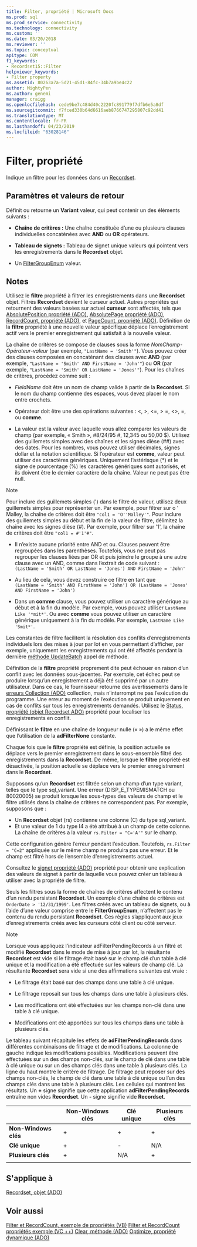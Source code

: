 ```yaml
---
title: Filter, propriété | Microsoft Docs
ms.prod: sql
ms.prod_service: connectivity
ms.technology: connectivity
ms.custom: ''
ms.date: 03/20/2018
ms.reviewer: ''
ms.topic: conceptual
apitype: COM
f1_keywords:
- Recordset15::Filter
helpviewer_keywords:
- Filter property
ms.assetid: 80263a7a-5d21-45d1-84fc-34b7a9be4c22
author: MightyPen
ms.author: genemi
manager: craigg
ms.openlocfilehash: cede9be7c484d40c2220fc891779f7dfb6e5a8df
ms.sourcegitcommit: f7fced330b64d6616aeb8766747295807c92dd41
ms.translationtype: MT
ms.contentlocale: fr-FR
ms.lasthandoff: 04/23/2019
ms.locfileid: "63028146"
---
```

# <a name="filter-property"></a>Filter, propriété
Indique un filtre pour les données dans un [Recordset](../../../ado/reference/ado-api/recordset-object-ado.md).  
  
## <a name="settings-and-return-values"></a>Paramètres et valeurs de retour

Définit ou retourne un **Variant** valeur, qui peut contenir un des éléments suivants :  
  
-   **Chaîne de critères :** Une chaîne constituée d’une ou plusieurs clauses individuelles concaténées avec **AND** ou **OR** opérateurs.  
  
-   **Tableau de signets :** Tableau de signet unique valeurs qui pointent vers les enregistrements dans le **Recordset** objet.  
  
-   Un [FilterGroupEnum](../../../ado/reference/ado-api/filtergroupenum.md) valeur.  
  
## <a name="remarks"></a>Notes

Utilisez le **filtre** propriété à filtrer les enregistrements dans une **Recordset** objet. Filtrés **Recordset** devient le curseur actuel. Autres propriétés qui retournent des valeurs basées sur actuel **curseur** sont affectés, tels que [AbsolutePosition propriété (ADO)](../../../ado/reference/ado-api/absoluteposition-property-ado.md), [AbsolutePage propriété (ADO)](../../../ado/reference/ado-api/absolutepage-property-ado.md), [ RecordCount, propriété (ADO)](../../../ado/reference/ado-api/recordcount-property-ado.md), et [PageCount, propriété (ADO)](../../../ado/reference/ado-api/pagecount-property-ado.md). Définition de la **filtre** propriété à une nouvelle valeur spécifique déplace l’enregistrement actif vers le premier enregistrement qui satisfait à la nouvelle valeur.
  
La chaîne de critères se compose de clauses sous la forme *NomChamp-Opérateur-valeur* (par exemple, `"LastName = 'Smith'"`). Vous pouvez créer des clauses composées en concaténant des clauses avec **AND** (par exemple, `"LastName = 'Smith' AND FirstName = 'John'"`) ou **OR** (par exemple, `"LastName = 'Smith' OR LastName = 'Jones'"`). Pour les chaînes de critères, procédez comme suit :

-   *FieldName* doit être un nom de champ valide à partir de la **Recordset**. Si le nom du champ contienne des espaces, vous devez placer le nom entre crochets.  
  
-   Opérateur doit être une des opérations suivantes : \<, >, \<=, > =, <>, =, ou **comme**.  
  
-   La valeur est la valeur avec laquelle vous allez comparer les valeurs de champ (par exemple, « Smith », #8/24/95 #, 12,345 ou 50,00 $). Utilisez des guillemets simples avec des chaînes et les signes dièse (##) avec des dates. Pour les nombres, vous pouvez utiliser décimales, signes dollar et la notation scientifique. Si l’opérateur est **comme**, valeur peut utiliser des caractères génériques. Uniquement l’astérisque (*) et le signe de pourcentage (%) les caractères génériques sont autorisés, et ils doivent être le dernier caractère de la chaîne. Valeur ne peut pas être null.  
  
> [!NOTE]
>  Pour inclure des guillemets simples (') dans le filtre de valeur, utilisez deux guillemets simples pour représenter un. Par exemple, pour filtrer sur o ' Malley, la chaîne de critères doit être `"col1 = 'O''Malley'"`. Pour inclure des guillemets simples au début et la fin de la valeur de filtre, délimitez la chaîne avec les signes dièse (#). Par exemple, pour filtrer sur '1', la chaîne de critères doit être `"col1 = #'1'#"`.  
  
-   Il n’existe aucune priorité entre AND et ou. Clauses peuvent être regroupées dans les parenthèses. Toutefois, vous ne peut pas regrouper les clauses liées par OR et puis joindre le groupe à une autre clause avec un AND, comme dans l’extrait de code suivant :  
 `(LastName = 'Smith' OR LastName = 'Jones') AND FirstName = 'John'`  
  
-   Au lieu de cela, vous devez construire ce filtre en tant que  
 `(LastName = 'Smith' AND FirstName = 'John') OR (LastName = 'Jones' AND FirstName = 'John')`  
  
-   Dans un **comme** clause, vous pouvez utiliser un caractère générique au début et à la fin du modèle. Par exemple, vous pouvez utiliser `LastName Like '*mit*'`. Ou avec **comme** vous pouvez utiliser un caractère générique uniquement à la fin du modèle. Par exemple, `LastName Like 'Smit*'`.  
  
 Les constantes de filtre facilitent la résolution des conflits d’enregistrements individuels lors des mises à jour par lot en vous permettant d’afficher, par exemple, uniquement les enregistrements qui ont été affectés pendant la dernière [méthode UpdateBatch](../../../ado/reference/ado-api/updatebatch-method.md) appel de méthode.  
  
Définition de la **filtre** propriété proprement dite peut échouer en raison d’un conflit avec les données sous-jacentes. Par exemple, cet échec peut se produire lorsqu’un enregistrement a déjà été supprimé par un autre utilisateur. Dans ce cas, le fournisseur retourne des avertissements dans le [erreurs Collection (ADO)](../../../ado/reference/ado-api/errors-collection-ado.md) collection, mais n’interrompt ne pas l’exécution du programme. Une erreur au moment de l’exécution se produit uniquement en cas de conflits sur tous les enregistrements demandés. Utilisez le [Status, propriété (objet Recordset ADO)](../../../ado/reference/ado-api/status-property-ado-recordset.md) propriété pour localiser les enregistrements en conflit.  
  
Définissant le **filtre** en une chaîne de longueur nulle (« ») a le même effet que l’utilisation de la **adFilterNone** constante.
  
Chaque fois que le **filtre** propriété est définie, la position actuelle se déplace vers le premier enregistrement dans le sous-ensemble filtré des enregistrements dans la **Recordset**. De même, lorsque le **filtre** propriété est désactivée, la position actuelle se déplace vers le premier enregistrement dans le **Recordset**.

Supposons qu’un **Recordset** est filtrée selon un champ d’un type variant, telles que le type sql_variant. Une erreur (DISP_E_TYPEMISMATCH ou 80020005) se produit lorsque les sous-types des valeurs de champ et le filtre utilisés dans la chaîne de critères ne correspondent pas. Par exemple, supposons que :

- Un **Recordset** objet (rs) contienne une colonne (C) du type sql_variant.
- Et une valeur de 1 du type I4 a été attribué à un champ de cette colonne. La chaîne de critères a la valeur `rs.Filter = "C='A'"` sur le champ.

Cette configuration génère l’erreur pendant l’exécution. Toutefois, `rs.Filter = "C=2"` appliquée sur le même champ ne produira pas une erreur. Et le champ est filtré hors de l’ensemble d’enregistrements actuel.

Consultez le [signet propriété (ADO)](../../../ado/reference/ado-api/bookmark-property-ado.md) propriété pour obtenir une explication des valeurs de signet à partir de laquelle vous pouvez créer un tableau à utiliser avec la propriété de filtre.

Seuls les filtres sous la forme de chaînes de critères affectent le contenu d’un rendu persistant **Recordset**. Un exemple d’une chaîne de critères est `OrderDate > '12/31/1999'`. Les filtres créés avec un tableau de signets, ou à l’aide d’une valeur comprise entre le **FilterGroupEnum**, n’affectent pas le contenu du rendu persistant **Recordset**. Ces règles s’appliquent aux jeux d’enregistrements créés avec les curseurs côté client ou côté serveur.
  
> [!NOTE]
>  Lorsque vous appliquez l’indicateur adFilterPendingRecords à un filtré et modifié **Recordset** dans le mode de mise à jour par lot, la résultante **Recordset** est vide si le filtrage était basé sur le champ clé d’un table à clé unique et la modification a été effectuée sur les valeurs de champ clé. La résultante **Recordset** sera vide si une des affirmations suivantes est vraie :  
  
-   Le filtrage était basé sur des champs dans une table à clé unique.  
  
-   Le filtrage reposait sur tous les champs dans une table à plusieurs clés.  
  
-   Les modifications ont été effectuées sur les champs non-clé dans une table à clé unique.  
  
-   Modifications ont été apportées sur tous les champs dans une table à plusieurs clés.  
  
Le tableau suivant récapitule les effets de **adFilterPendingRecords** dans différentes combinaisons de filtrage et de modifications. La colonne de gauche indique les modifications possibles. Modifications peuvent être effectuées sur un des champs non-clés, sur le champ de clé dans une table à clé unique ou sur un des champs clés dans une table à plusieurs clés. La ligne du haut montre le critère de filtrage. De filtrage peut reposer sur des champs non-clés, le champ de clé dans une table à clé unique ou l’un des champs clés dans une table à plusieurs clés. Les cellules qui montrent les résultats. Un **+** signe signifie que cette application **adFilterPendingRecords** entraîne non vides **Recordset**. Un **-** signe signifie vide **Recordset**.  
  
||Non-Windows clés|Clé unique|Plusieurs clés|
|-|--------------|----------------|-------------------|
|**Non-Windows clés**|+|+|+|
|**Clé unique**|+|-|N/A|
|**Plusieurs clés**|+|N/A|+|
|||||
  
## <a name="applies-to"></a>S'applique à

[Recordset, objet (ADO)](../../../ado/reference/ado-api/recordset-object-ado.md)  
  
## <a name="see-also"></a>Voir aussi

[Filter et RecordCount, exemple de propriétés (VB)](../../../ado/reference/ado-api/filter-and-recordcount-properties-example-vb.md)
[Filter et RecordCount propriétés exemple (VC ++)](../../../ado/reference/ado-api/filter-and-recordcount-properties-example-vc.md)
[Clear, méthode (ADO)](../../../ado/reference/ado-api/clear-method-ado.md) 
 [Optimize, propriété dynamique (ADO)](../../../ado/reference/ado-api/optimize-property-dynamic-ado.md)
